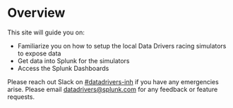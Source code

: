 # Overview

This site will guide you on:

- Familiarize you on how to setup the local Data Drivers racing simulators to expose data
- Get data into Splunk for the simulators
- Access the Splunk Dashboards

Please reach out Slack on [#datadrivers-inh](https://splunk.slack.com/archives/C03M3BSPLN7) if you have any emergencies arise. Please email [datadrivers@splunk.com](mailto:datadrivers@splunk.com) for any feedback or feature requests.
